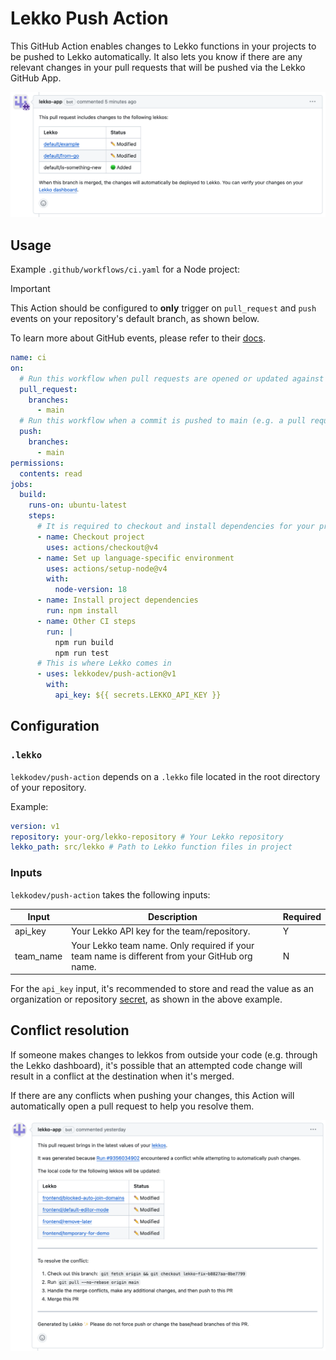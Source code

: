 # Lekko Push Action

This GitHub Action enables changes to Lekko functions in your projects to be pushed to Lekko automatically. It also lets you know if there are any relevant changes in your pull requests that will be pushed via the Lekko GitHub App.

![example comment](./public/comment.png)

## Usage

Example `.github/workflows/ci.yaml` for a Node project:

> [!IMPORTANT]
> This Action should be configured to **only** trigger on `pull_request` and `push` events on your repository's default branch, as shown below.
>
> To learn more about GitHub events, please refer to their [docs](https://docs.github.com/en/actions/using-workflows/events-that-trigger-workflows).

```yaml
name: ci
on:
  # Run this workflow when pull requests are opened or updated against main
  pull_request:
    branches:
      - main
  # Run this workflow when a commit is pushed to main (e.g. a pull request is merged)
  push:
    branches:
      - main
permissions:
  contents: read
jobs:
  build:
    runs-on: ubuntu-latest
    steps:
      # It is required to checkout and install dependencies for your project before the Lekko push step
      - name: Checkout project
        uses: actions/checkout@v4
      - name: Set up language-specific environment
        uses: actions/setup-node@v4
        with:
          node-version: 18
      - name: Install project dependencies
        run: npm install
      - name: Other CI steps
        run: |
          npm run build
          npm run test
      # This is where Lekko comes in
      - uses: lekkodev/push-action@v1
        with:
          api_key: ${{ secrets.LEKKO_API_KEY }}
```

## Configuration

### `.lekko`

`lekkodev/push-action` depends on a `.lekko` file located in the root directory of your repository.

Example:

```yaml
version: v1
repository: your-org/lekko-repository # Your Lekko repository
lekko_path: src/lekko # Path to Lekko function files in project
```

### Inputs

`lekkodev/push-action` takes the following inputs:

| Input     | Description                                                                                   | Required |
| --------- | --------------------------------------------------------------------------------------------- | -------- |
| api_key   | Your Lekko API key for the team/repository.                                                   | Y        |
| team_name | Your Lekko team name. Only required if your team name is different from your GitHub org name. | N        |

For the `api_key` input, it's recommended to store and read the value as an organization or repository [secret](https://docs.github.com/en/codespaces/managing-codespaces-for-your-organization/managing-development-environment-secrets-for-your-repository-or-organization), as shown in the above example.

## Conflict resolution

If someone makes changes to lekkos from outside your code (e.g. through the Lekko dashboard), it's possible that an attempted code change will result in a conflict at the destination when it's merged.

If there are any conflicts when pushing your changes, this Action will automatically open a pull request to help you resolve them.

![example conflict](./public/conflict.png)

